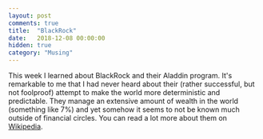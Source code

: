 ```yaml
---
layout: post
comments: true
title:  "BlackRock"
date:   2018-12-08 00:00:00
hidden: true
category: "Musing"
---
```


This week I learned about BlackRock and their Aladdin program. It's remarkable to me that I had never heard about their (rather successful, but not foolproof) attempt to make the world more deterministic and predictable. They manage an extensive amount of wealth in the world (something like 7%) and yet somehow it seems to not be known much outside of financial circles. You can read a lot more about them on [Wikipedia](https://en.wikipedia.org/wiki/BlackRock).
